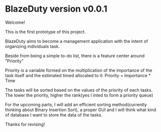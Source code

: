 # BlazeDuty version v0.0.1

Welcome!

This is the first prototype of this project.

BlazeDuty aims to become a management application with the intent of organizing individuals task.

Beside from being a simple to-do list, there is a feature center around "Priority"

Priority is a variable formed on the multiplication of the importance of the task itself and the estimated timed allocated to it: Priority = Importance * Time

The tasks will be sorted based on the values of the priority of each tasks. The lower the priority, higher the rank(yes I inted to form a priority queue)

For the upcoming parts, I will add an efficient sorting method(currently thinking about Binary Insertion Sort), a proper GUI and I will think what kind of database I want to store the data of the tasks.

Thanks for revising!
